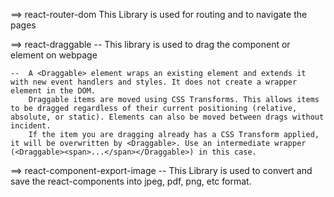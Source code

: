 <!-- Libraries used in this projects -->

==> react-router-dom
    This Library is used for routing and to navigate the pages 


==> react-draggable
    --  This library is used to drag the component or element on webpage

    --  A <Draggable> element wraps an existing element and extends it with new event handlers and styles. It does not create a wrapper element in the DOM.
        Draggable items are moved using CSS Transforms. This allows items to be dragged regardless of their current positioning (relative, absolute, or static). Elements can also be moved between drags without incident.
        If the item you are dragging already has a CSS Transform applied, it will be overwritten by <Draggable>. Use an intermediate wrapper (<Draggable><span>...</span></Draggable>) in this case.


==> react-component-export-image
    --  This Library is used to convert and save the react-components into jpeg, pdf, png, etc format.  